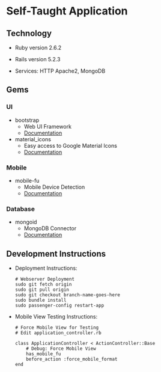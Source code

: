 # Self-Taught Application
## Technology
* Ruby version 2.6.2

* Rails version 5.2.3

* Services: HTTP Apache2, MongoDB

## Gems
### UI
* bootstrap
	* Web UI Framework
	* [Documentation](https://www.rubydoc.info/gems/bootstrap/4.3.1)
* material_icons
	* Easy access to Google Material Icons
	* [Documentation](https://github.com/Angelmmiguel/material_icons/blob/master/README.md)

### Mobile
* mobile-fu
	* Mobile Device Detection
	* [Documentation](https://www.rubydoc.info/gems/mobile-fu/1.4.0)

### Database
* mongoid
	* MongoDB Connector
	* [Documentation](https://docs.mongodb.com/mongoid/current/#ruby-mongoid-tutorial)

## Development Instructions
* Deployment Instructions:
	```
	# Webserver Deployment
	sudo git fetch origin
	sudo git pull origin
	sudo git checkout branch-name-goes-here
	sudo bundle install
	sudo passenger-config restart-app
	```
* Mobile View Testing Instructions:
	```
	# Force Mobile View for Testing
	# Edit application_controller.rb

	class ApplicationController < ActionController::Base
		# Debug: Force Mobile View
		has_mobile_fu
		before_action :force_mobile_format
	end
	```